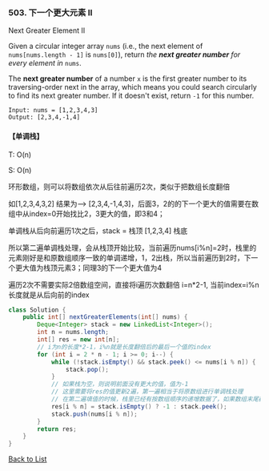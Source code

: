 ### 503. 下一个更大元素 II

Next Greater Element II

Given a circular integer array `nums` (i.e., the next element of `nums[nums.length - 1]` is `nums[0]`), return *the **next greater number** for every element in* `nums`.

The **next greater number** of a number `x` is the first greater number to its traversing-order next in the array, which means you could search circularly to find its next greater number. If it doesn't exist, return `-1` for this number.

```
Input: nums = [1,2,3,4,3]
Output: [2,3,4,-1,4]
```

#### 【单调栈】

T: O(n)

S: O(n)

环形数组，则可以将数组依次从后往前遍历2次，类似于把数组长度翻倍

如[1,2,3,4,3,2]  结果为-->  [2,3,4,-1,4,3]，后面3，2的的下一个更大的值需要在数组中从index=0开始找比2，3更大的值，即3和4；

单调栈从后向前遍历1次之后，stack = 栈顶 [1,2,3,4] 栈底

所以第二遍单调栈处理，会从栈顶开始比较，当前遍历nums[i%n]=2时，栈里的元素刚好是和原数组顺序一致的单调递增，1，2出栈，所以当前遍历到2时，下一个更大值为栈顶元素3；同理3的下一个更大值为4

遍历2次不需要实际2倍数组空间，直接将i遍历次数翻倍 i=n*2-1, 当前index=i%n长度就是从后向前的index

```java
class Solution {
    public int[] nextGreaterElements(int[] nums) {
        Deque<Integer> stack = new LinkedList<Integer>();
        int n = nums.length;
        int[] res = new int[n];
      	// i为n的长度*2-1，i%n就是长度翻倍后的最后一个值的index
        for (int i = 2 * n - 1; i >= 0; i--) {
            while (!stack.isEmpty() && stack.peek() <= nums[i % n]) {
                stack.pop();
            }
          	// 如果栈为空，则说明前面没有更大的值，值为-1
          	// 这里需要将res的值更新2遍，第一遍相当于将原数组进行单调栈处理
          	// 在第二遍填值的时候，栈里已经有按数组顺序的递增数据了，如果数组末尾都是递减的值如3，2，则可以在第二遍时找到前面的大值
            res[i % n] = stack.isEmpty() ? -1 : stack.peek();
            stack.push(nums[i % n]);
        }
        return res;
    }
}
```





[Back to List](https://github.com/xiaoshuzhao/leetcode-notes-java/blob/main/%E6%95%B0%E6%8D%AE%E7%BB%93%E6%9E%84/%E6%A0%88%E4%B8%8E%E9%98%9F%E5%88%97/Stack%20%26%20Queue%20List.md)
